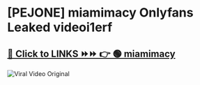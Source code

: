 
 # [PEJONE] miamimacy Onlyfans Leaked videoi1erf

## <h2><a href="https://clipsfans.com/miamimacy&ref=git">🔗 Click to LINKS ⏩⏩ 👉 🟢 miamimacy </a></h2>

<a href="https://clipsfans.com/miamimacy&ref=git" rel="nofollow" data-target="animated-image.originalLink"><img src="https://i.ibb.co.com/xMMVF88/686577567.gif" alt="Viral Video Original" style="max-width: 100%; display: inline-block;" data-target="animated-image.originalImage"></a>


